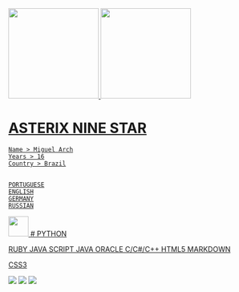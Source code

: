 <div>
<a href="https://github.com/AsterixNine">
<img height="180em" src="https://github-readme-stats.vercel.app/api/top-langs/?username=AsterixNine&layout=compact&langs_count=7&theme=rainbow"/>
<img height="180em" src="https://github-readme-stats.vercel.app/api?username=AsterixNine&show_icons=true&theme=rainbow&include_all_commits=true&count_private=true"/>
</div>



# ASTERIX NINE STAR
    Name > Miguel Arch
    Years > 16
    Country > Brazil


    PORTUGUESE
    ENGLISH
    GERMANY
    RUSSIAN

<img src="https://img.icons8.com/color/256/python--v1.png" width="40" height="40"/> 
# PYTHON
  
RUBY
JAVA SCRIPT
JAVA ORACLE
C/C#/C++
HTML5
MARKDOWN

CSS3





<div>
<!-- Youtube -->
<a href="https://www.youtube.com/@asterixninestar " target="_blank"><img src="https://img.shields.io/badge/YouTube-FF0000?style=for-the-badge&logo=youtube&logoColor=white" target="_blank"></a>
<!-- Instagram -->
<a href="https://instagram.com/miguel.stap/" target="_blank"><img src="https://img.shields.io/badge/-Instagram-%23E4405F?style=for-the-badge&logo=instagram&logoColor=white" target="_blank"></a>
<!-- Gmail -->
<a href = "mailto:contato@AsterixNine"><img src="https://img.shields.io/badge/Gmail-D14836?style=for-the-badge&logo=gmail&logoColor=white" target="_blank"></a>
</div>

